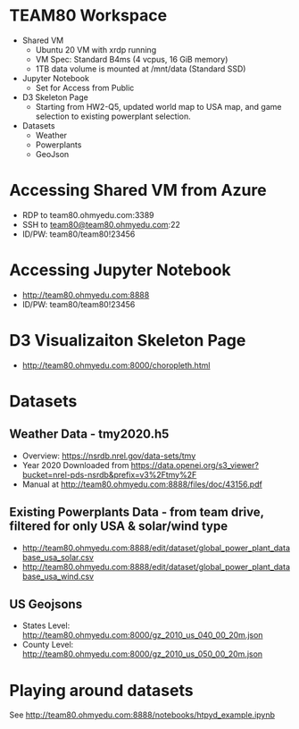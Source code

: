 # TEAM80 Workspace
* Shared VM
  * Ubuntu 20 VM with xrdp running
  * VM Spec: Standard B4ms (4 vcpus, 16 GiB memory)
  * 1TB data volume is mounted at /mnt/data (Standard SSD)
* Jupyter Notebook
  * Set for Access from Public
* D3 Skeleton Page
  * Starting from HW2-Q5, updated world map to USA map, and game selection to existing powerplant selection.
* Datasets
  * Weather
  * Powerplants
  * GeoJson

# Accessing Shared VM from Azure
* RDP to team80.ohmyedu.com:3389
* SSH to team80@team80.ohmyedu.com:22
* ID/PW: team80/team80!23456

# Accessing Jupyter Notebook
* http://team80.ohmyedu.com:8888
* ID/PW: team80/team80!23456

# D3 Visualizaiton Skeleton Page
* http://team80.ohmyedu.com:8000/choropleth.html

# Datasets
## Weather Data - tmy2020.h5
- Overview: https://nsrdb.nrel.gov/data-sets/tmy
- Year 2020 Downloaded from https://data.openei.org/s3_viewer?bucket=nrel-pds-nsrdb&prefix=v3%2Ftmy%2F
- Manual at http://team80.ohmyedu.com:8888/files/doc/43156.pdf

## Existing Powerplants Data - from team drive, filtered for only USA & solar/wind type
 - http://team80.ohmyedu.com:8888/edit/dataset/global_power_plant_database_usa_solar.csv
 - http://team80.ohmyedu.com:8888/edit/dataset/global_power_plant_database_usa_wind.csv

## US Geojsons
 - States Level: http://team80.ohmyedu.com:8000/gz_2010_us_040_00_20m.json
 - County Level: http://team80.ohmyedu.com:8000/gz_2010_us_050_00_20m.json

# Playing around datasets
See http://team80.ohmyedu.com:8888/notebooks/htpyd_example.ipynb
